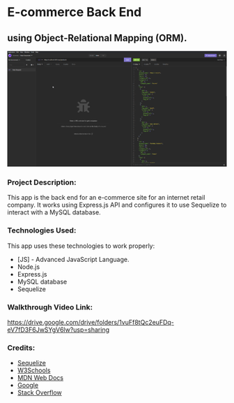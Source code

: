 # **E-commerce Back End**
## using Object-Relational Mapping (ORM).

![alt text](screenshot.png)


### **Project Description:**
This app is the back end for an e-commerce site for an internet retail company. It works using Express.js API and configures it to use Sequelize to interact with a MySQL database.


### **Technologies Used:**
This app uses these technologies to work properly:
- [JS] - Advanced JavaScript Language.
- Node.js
- Express.js
- MySQL database
- Sequelize


### **Walkthrough Video Link:**
https://drive.google.com/drive/folders/1vuFf8tQc2euFDq-eV7fD3F6JwSYgV6lw?usp=sharing


### **Credits:**
- [Sequelize](https://sequelize.org/ "Sequelize")
- [W3Schools](https://www.w3schools.com "W3Schools")
- [MDN Web Docs](https://developer.mozilla.org "MDN Web Docs")
- [Google](https://www.google.com "Google's Homepage")
- [Stack Overflow](https://stackoverflow.com "Stack Overflow website")
